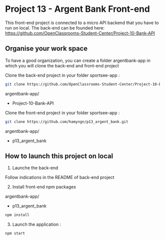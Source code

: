 # Project 13 - Argent Bank Front-end

This front-end project is connected to a micro API backend that you have to run on local.
The back-end can be founded here: https://github.com/OpenClassrooms-Student-Center/Project-10-Bank-API

## Organise your work space

To have a good organization, you can create a folder argentbank-app in which you will clone the back-end and front-end project

Clone the back-end project in your folder sportsee-app : 
 ```sh
git clone https://github.com/OpenClassrooms-Student-Center/Project-10-Bank-API.git
```
argentbank-app/
   - Project-10-Bank-API

Clone the front-end project in your folder sportsee-app :
 ```sh
git clone https://github.com/hamyngn/p13_argent_bank.git
```
argentbank-app/
   - p13_argent_bank

## How to launch this project on local

1. Launche the back-end

Follow indications in the README of back-end project

2. Install front-end npm packages

argentbank-app/
   - p13_argent_bank
 ```sh
npm install
 ```
3. Launch the application :
 ```sh
npm start
 ```
